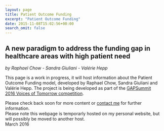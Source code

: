 ```yaml
---
layout: page
title: Patient Outcome Funding
excerpt: "Patient Outcome Funding"
date: 2015-11-08T15:02:56+00:00
search_omit: false
---
```


## A new paradigm to address the funding gap in healthcare areas with high patient need
*by Raphael Chow - Sandra Giuliani - Valérie Hepp*  

This page is a work in progress, it will host information about the Patient Outcome Funding model, developed by Raphael Chow, Sandra Giuliani and Valérie Hepp. The project is being developed as part of the [GAPSummit 2016 Voices of Tomorrow competition](http://gapsummit.com/2016/programme/).  
  
Please check back soon for more content or [contact me](/contact/) for further information.  
Please note this webpage is temporarly hosted on my personal website, but will possibly be moved to another host.  
March 2016